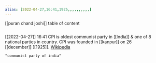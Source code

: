 ```yaml
---
alias: [2022-04-27,16:41,1925,,,,,,,,,,]
---
```

[[puran chand joshi]]
table of content
```toc
```

[[2022-04-27]] 16:41
CPI is oldest communist party in [[India]] & one of 8 national parties in country. CPI was founded in [[kanpur]] on 26 [[december]] [[1925]].
[Wikipedia](https://en.wikipedia.org/wiki/Communist%20Party%20of%20India)
```query
"communist party of india"
```